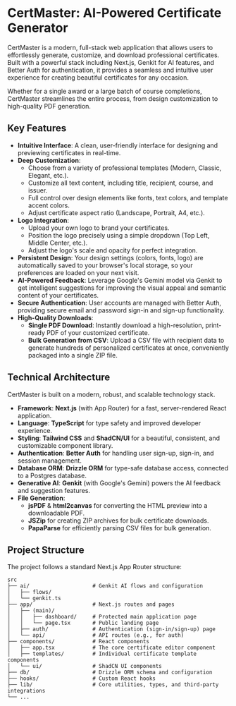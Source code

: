 # CertMaster: AI-Powered Certificate Generator

CertMaster is a modern, full-stack web application that allows users to effortlessly generate, customize, and download professional certificates. Built with a powerful stack including Next.js, Genkit for AI features, and Better Auth for authentication, it provides a seamless and intuitive user experience for creating beautiful certificates for any occasion.

Whether for a single award or a large batch of course completions, CertMaster streamlines the entire process, from design customization to high-quality PDF generation.

## Key Features

- **Intuitive Interface**: A clean, user-friendly interface for designing and previewing certificates in real-time.
- **Deep Customization**:
    - Choose from a variety of professional templates (Modern, Classic, Elegant, etc.).
    - Customize all text content, including title, recipient, course, and issuer.
    - Full control over design elements like fonts, text colors, and template accent colors.
    - Adjust certificate aspect ratio (Landscape, Portrait, A4, etc.).
- **Logo Integration**:
    - Upload your own logo to brand your certificates.
    - Position the logo precisely using a simple dropdown (Top Left, Middle Center, etc.).
    - Adjust the logo's scale and opacity for perfect integration.
- **Persistent Design**: Your design settings (colors, fonts, logo) are automatically saved to your browser's local storage, so your preferences are loaded on your next visit.
- **AI-Powered Feedback**: Leverage Google's Gemini model via Genkit to get intelligent suggestions for improving the visual appeal and semantic content of your certificates.
- **Secure Authentication**: User accounts are managed with Better Auth, providing secure email and password sign-in and sign-up functionality.
- **High-Quality Downloads**:
    - **Single PDF Download**: Instantly download a high-resolution, print-ready PDF of your customized certificate.
    - **Bulk Generation from CSV**: Upload a CSV file with recipient data to generate hundreds of personalized certificates at once, conveniently packaged into a single ZIP file.

## Technical Architecture

CertMaster is built on a modern, robust, and scalable technology stack.

- **Framework**: **Next.js** (with App Router) for a fast, server-rendered React application.
- **Language**: **TypeScript** for type safety and improved developer experience.
- **Styling**: **Tailwind CSS** and **ShadCN/UI** for a beautiful, consistent, and customizable component library.
- **Authentication**: **Better Auth** for handling user sign-up, sign-in, and session management.
- **Database ORM**: **Drizzle ORM** for type-safe database access, connected to a Postgres database.
- **Generative AI**: **Genkit** (with Google's Gemini) powers the AI feedback and suggestion features.
- **File Generation**:
    - **jsPDF** & **html2canvas** for converting the HTML preview into a downloadable PDF.
    - **JSZip** for creating ZIP archives for bulk certificate downloads.
    - **PapaParse** for efficiently parsing CSV files for bulk generation.

## Project Structure

The project follows a standard Next.js App Router structure:

```
src
├── ai/                    # Genkit AI flows and configuration
│   ├── flows/
│   └── genkit.ts
├── app/                   # Next.js routes and pages
│   ├── (main)/
│   │   ├── dashboard/     # Protected main application page
│   │   └── page.tsx       # Public landing page
│   ├── auth/              # Authentication (sign-in/sign-up) page
│   └── api/               # API routes (e.g., for auth)
├── components/            # React components
│   ├── app.tsx            # The core certificate editor component
│   ├── templates/         # Individual certificate template components
│   └── ui/                # ShadCN UI components
├── db/                    # Drizzle ORM schema and configuration
├── hooks/                 # Custom React hooks
├── lib/                   # Core utilities, types, and third-party integrations
└── ...
```